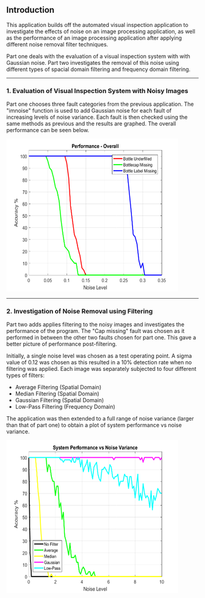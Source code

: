 ## Introduction 
This application builds off the automated visual inspection application to investigate the effects of noise on an image processing application, as well as the performance of an image processing application after applying different noise removal filter techniques.

Part one deals with the evaluation of a visual inspection system with with Gaussian noise. Part two investigates the removal of this noise using different types of spacial domain filtering and frequency domain filtering.

---

### 1. Evaluation of Visual Inspection System with Noisy Images 

Part one chooses three fault categories from the previous application. The "imnoise" function is used to add Gaussian noise for each fault of increasing levels of noise variance. Each fault is then checked using the same methods as previous and the results are graphed. The overall performance can be seen below.

<img src="https://github.com/JordanCahill/ProductionLineNoiseAnalysis/blob/master/Results/PartOne/OverallResults.png" alt="Overall Results (i)" width="450" height="400">

---

### 2. Investigation of Noise Removal using Filtering 

Part two adds applies filtering to the noisy images and investigates the performance of the program. The "Cap missing" fault was chosen as it performed in between the other two faults chosen for part one. This gave a better picture of performance post-filtering. 

Initially, a single noise level was chosen as a test operating point. A sigma value of 0.12 was chosen as this resulted in a 10% detection rate when no filtering was applied. Each image was separately subjected to four different types of filters:

* Average Filtering (Spatial Domain)
* Median Filtering (Spatial Domain)
* Gaussian Filtering (Spatial Domain)
* Low-Pass Filtering (Frequency Domain)

The application was then extended to a full range of noise variance (larger than that of part one) to obtain a plot of system performance vs noise variance.

<img src="https://github.com/JordanCahill/ProductionLineNoiseAnalysis/blob/master/Results/PartTwo/OverallPerformance.png" alt="Overall Results (ii)" width="450" height="400">


